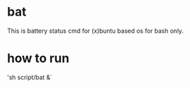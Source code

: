 
# bat
This is battery status cmd for (x)buntu based os for bash only.
# how to run
'sh script/bat &`
